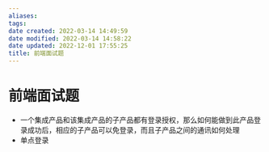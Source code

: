 ```yaml
---
aliases:
tags:
date created: 2022-03-14 14:49:59
date modified: 2022-03-14 14:58:22
date updated: 2022-12-01 17:55:25
title: 前端面试题
---
```


# 前端面试题

- 一个集成产品和该集成产品的子产品都有登录授权，那么如何能做到此产品登录成功后，相应的子产品可以免登录，而且子产品之间的通讯如何处理
- 单点登录
